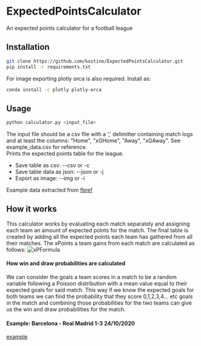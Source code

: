 # ExpectedPointsCalculator
An expected points calculator for a football league

## Installation
```bash
git clone https://github.com/kostino/ExpectedPointsCalculator.git
pip install -r requirements.txt
```
For image exporting plotly orca is also required. Install as:
```bash
conda install -c plotly plotly-orca
```

## Usage
```bash
python calculator.py <input_file>
```
The input file should be a csv file with a ',' delimitter containing match logs and at least the columns: "Home", "xGHome", "Away", "xGAway". See example_data.csv for reference.  
Prints the expected points table for the league.  
* Save table as csv: --csv or -c
* Save table data as json: --json or -j
* Export as image: --img or -i

Example data extracted from [fbref](https://fbref.com/en/)

## How it works
This calculator works by evaluating each match separately and assigning each team an amount of expected points for the match. The final table is created by adding all the expected points each team has gathered from all their matches. The xPoints a team gains from each match are calculated as follows: 
![xPFormula](https://render.githubusercontent.com/render/math?math=%5Cdisplaystyle+xPoints+%3D+winProb%5Ctimes3+%2B+drawProb%5Ctimes1%0A)
#### How win and draw probabilities are calculated
We can consider the goals a team scores in a match to be a random variable following a Poisson distribution with a mean value equal to their expected goals for said match. This way if we know the expected goals for both teams we can find the probability that they score 0,1,2,3,4... etc goals in the match and combining those probabilities for the two teams can give us the win and draw probabilities for the match.  
#### Example: Barcelona - Real Madrid 1-3 24/10/2020
[example](xPoints_Barcelona-RealMadrid_example.ipynb)
